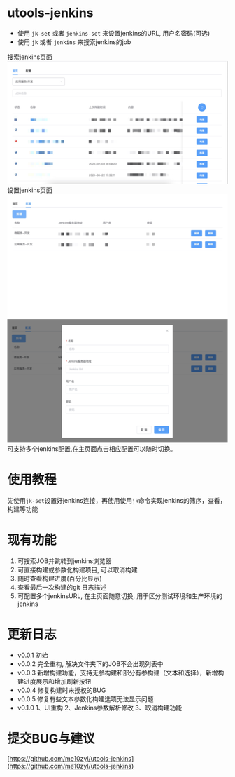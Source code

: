 # utools-jenkins

+ 使用 `jk-set` 或者 `jenkins-set` 来设置jenkins的URL, 用户名密码(可选)
+ 使用 `jk` 或者 `jenkins` 来搜索jenkins的job

搜索jenkins页面
![jk](https://raw.githubusercontent.com/J2ephyr/img/main/img/WeChat4c8a6aa838ba550cf44725d572e51d68.png)
设置jenkins页面
![jk-config](https://raw.githubusercontent.com/J2ephyr/img/main/img/WeChat971a0d95adaae62921dd75c7fd1852cb.png)
![jk-config](https://raw.githubusercontent.com/J2ephyr/img/main/img/WeChat259c7c2a11c4a1e6b40027fdddd5ffaa.png)
可支持多个jenkins配置,在主页面点击相应配置可以随时切换。

# 使用教程

先使用`jk-set`设置好jenkins连接，再使用使用`jk`命令实现jenkins的筛序，查看，构建等功能

# 现有功能

1. 可搜索JOB并跳转到jenkins浏览器
2. 可直接构建或参数化构建项目, 可以取消构建
3. 随时查看构建进度(百分比显示)
4. 查看最后一次构建的git 日志描述
5. 可配置多个jenkinsURL, 在主页面随意切换, 用于区分测试环境和生产环境的jenkins

# 更新日志

+ v0.0.1 初始
+ v0.0.2 完全重构, 解决文件夹下的JOB不会出现列表中
+ v0.0.3 新增构建功能，支持无参构建和部分有参构建（文本和选择），新增构建进度展示和增加刷新按钮
+ v0.0.4 修复构建时未授权的BUG
+ v0.0.5 修复有些文本参数化构建选项无法显示问题
+ v0.1.0 1、UI重构 2、Jenkins参数解析修改 3、取消构建功能

# 提交BUG与建议

[https://github.com/me10zyl/utools-jenkins](https://github.com/me10zyl/utools-jenkins)
